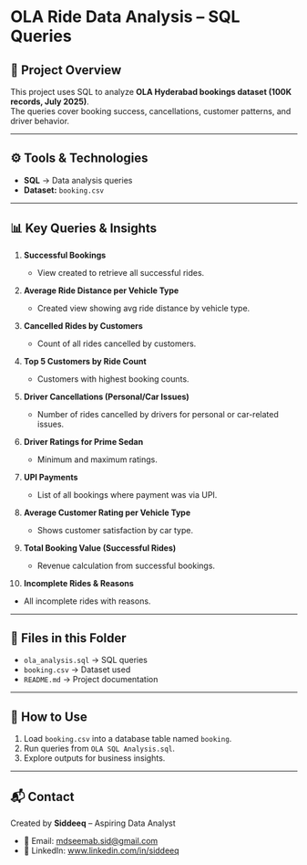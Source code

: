 # OLA Ride Data Analysis – SQL Queries  

## 📌 Project Overview  
This project uses SQL to analyze **OLA Hyderabad bookings dataset (100K records, July 2025)**.  
The queries cover booking success, cancellations, customer patterns, and driver behavior.  

---

## ⚙️ Tools & Technologies  
- **SQL** → Data analysis queries  
- **Dataset:** `booking.csv`  

---

## 📊 Key Queries & Insights  

1. **Successful Bookings**  
   - View created to retrieve all successful rides.  

2. **Average Ride Distance per Vehicle Type**  
   - Created view showing avg ride distance by vehicle type.  

3. **Cancelled Rides by Customers**  
   - Count of all rides cancelled by customers.  

4. **Top 5 Customers by Ride Count**  
   - Customers with highest booking counts.  

5. **Driver Cancellations (Personal/Car Issues)**  
   - Number of rides cancelled by drivers for personal or car-related issues.  

6. **Driver Ratings for Prime Sedan**  
   - Minimum and maximum ratings.  

7. **UPI Payments**  
   - List of all bookings where payment was via UPI.  

8. **Average Customer Rating per Vehicle Type**  
   - Shows customer satisfaction by car type.  

9. **Total Booking Value (Successful Rides)**  
   - Revenue calculation from successful bookings.  

10. **Incomplete Rides & Reasons**  
   - All incomplete rides with reasons.  

---

## 📂 Files in this Folder  
- `ola_analysis.sql` → SQL queries  
- `booking.csv` → Dataset used  
- `README.md` → Project documentation  

---

## 🚀 How to Use  
1. Load `booking.csv` into a database table named `booking`.  
2. Run queries from `OLA SQL Analysis.sql`.  
3. Explore outputs for business insights.  

---

## 📬 Contact  
Created by **Siddeeq** – Aspiring Data Analyst  
- 📧 Email: mdseemab.sid@gmail.com
- 🔗 LinkedIn: www.linkedin.com/in/siddeeq

